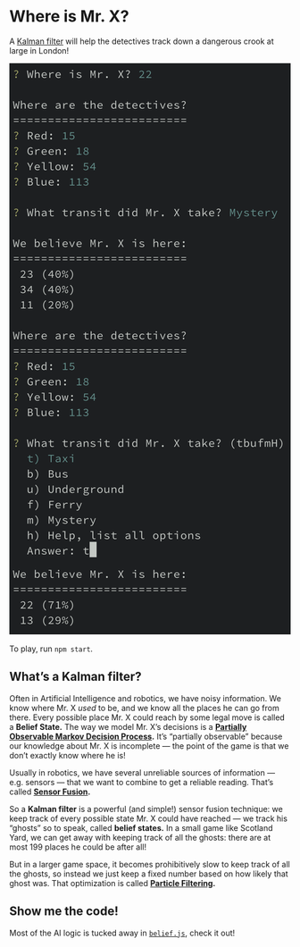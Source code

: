 Where is Mr. X?
===============

A [Kalman filter](https://en.wikipedia.org/wiki/Kalman_filter) will help the detectives track down a dangerous crook at large in London!

![Example gameplay](./demo.png)

To play, run `npm start`.

What’s a Kalman filter?
-----------------------

Often in Artificial Intelligence and robotics, we have noisy information. We know where Mr. X *used* to be, and we know all the places he can go from there. Every possible place Mr. X could reach by some legal move is called a **Belief State.** The way we model Mr. X’s decisions is a **[Partially Observable Markov Decision Process](https://en.wikipedia.org/wiki/Partially_observable_Markov_decision_process).** It’s “partially observable” because our knowledge about Mr. X is incomplete — the point of the game is that we don’t exactly know where he is!

Usually in robotics, we have several unreliable sources of information — e.g. sensors — that we want to combine to get a reliable reading. That’s called **[Sensor Fusion](https://en.wikipedia.org/wiki/Sensor_fusion).**

So a **Kalman filter** is a powerful (and simple!) sensor fusion technique: we keep track of every possible state Mr. X could have reached — we track his “ghosts” so to speak, called **belief states.** In a small game like Scotland Yard, we can get away with keeping track of all the ghosts: there are at most 199 places he could be after all!

But in a larger game space, it becomes prohibitively slow to keep track of all the ghosts, so instead we just keep a fixed number based on how likely that ghost was. That optimization is called **[Particle Filtering](https://en.wikipedia.org/wiki/Particle_filter).**

Show me the code!
-----------------

Most of the AI logic is tucked away in [`belief.js`](./belief.js), check it out!
